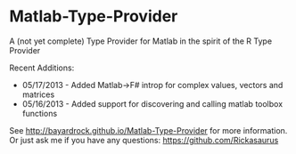 Matlab-Type-Provider
====================

A (not yet complete) Type Provider for Matlab in the spirit of the R Type Provider

Recent Additions:
- 05/17/2013 - Added Matlab->F# introp for complex values, vectors and matrices
- 05/16/2013 - Added support for discovering and calling matlab toolbox functions

See http://bayardrock.github.io/Matlab-Type-Provider for more information.  
Or just ask me if you have any questions: https://github.com/Rickasaurus
